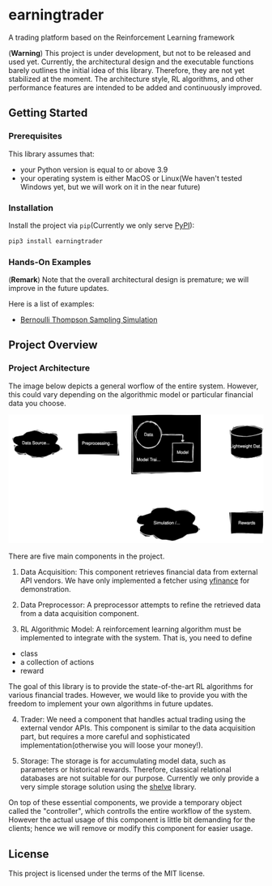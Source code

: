 # earningtrader
A trading platform based on the Reinforcement Learning framework

(**Warning**) This project is under development, but not to be released and used yet. Currently, the architectural design and the executable functions barely outlines the initial idea of this library. Therefore, they are not yet stabilized at the moment. The architecture style, RL algorithms, and other performance features are intended to be added and continuously improved.

## Getting Started

### Prerequisites
This library assumes that:
- your Python version is equal to or above 3.9
- your operating system is either MacOS or Linux(We haven't tested Windows yet, but we will work on it in the near future)

### Installation
Install the project via `pip`(Currently we only serve [PyPI](https://pypi.org/)):

```sh
pip3 install earningtrader
```

### Hands-On Examples
(**Remark**) Note that the overall architectural design is premature; we will improve in the future updates.

Here is a list of examples:

- [Bernoulli Thompson Sampling Simulation](./docs/examples/bern_ts_simulation.ipynb)

## Project Overview

### Project Architecture
The image below depicts a general worflow of the entire system. However, this could vary depending on the algorithmic model or particular financial data you choose.

![](./docs/image/rl-trader.drawio.svg)

There are five main components in the project.
1. Data Acquisition: This component retrieves financial data from external API vendors. We have only implemented a fetcher using [yfinance](https://github.com/ranaroussi/yfinance) for demonstration.

2. Data Preprocessor: A preprocessor attempts to refine the retrieved data from a data acquisition component.

3. RL Algorithmic Model: A reinforcement learning algorithm must be implemented to integrate with the system. That is, you need to define
  - class
  - a collection of actions
  - reward

The goal of this library is to provide the state-of-the-art RL algorithms for various financial trades. However, we would like to provide you with the freedom to implement your own algorithms in future updates.

4. Trader: We need a component that handles actual trading using the external vendor APIs. This component is similar to the data acquisition part, but requires a more careful and sophisticated implementation(otherwise you will loose your money!).

5. Storage: The storage is for accumulating model data, such as parameters or historical rewards. Therefore, classical relational databases are not suitable for our purpose. Currently we only provide a very simple storage solution using the [shelve](https://docs.python.org/3/library/shelve.html) library.

On top of these essential components, we provide a temporary object called the "controller", which controlls the entire workflow of the system. However the actual usage of this component is little bit demanding for the clients; hence we will remove or modify this component for easier usage.

## License
This project is licensed under the terms of the MIT license.
